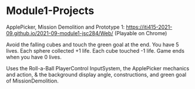 # Module1-Projects
 ApplePicker, Mission Demolition and Prototype 1: https://iti415-2021-09.github.io/2021-09-module1-jsc284/Web/ (Playable on Chrome)

Avoid the falling cubes and touch the green goal at the end. You have 5 lives. Each sphere collected +1 life. Each cube touched -1 life. Game ends when you have 0 lives.

Uses the Roll-a-Ball PlayerControl InputSystem, the ApplePicker mechanics and action, & the background display angle, constructions, and green goal of MissionDemolition.
